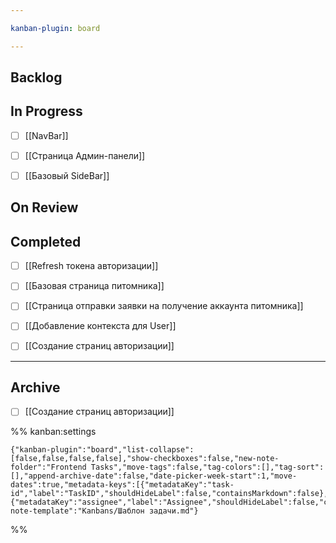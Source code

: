 ```yaml
---

kanban-plugin: board

---
```


## Backlog



## In Progress

- [ ] [[NavBar]]
- [ ] [[Страница Админ-панели]]
- [ ] [[Базовый SideBar]]


## On Review



## Completed

- [ ] [[Refresh токена авторизации]]
- [ ] [[Базовая страница питомника]]
- [ ] [[Страница отправки заявки на получение аккаунта питомника]]
- [ ] [[Добавление контекста для User]]
- [ ] [[Создание страниц авторизации]]


***

## Archive

- [ ] [[Создание страниц авторизации]]

%% kanban:settings
```
{"kanban-plugin":"board","list-collapse":[false,false,false,false],"show-checkboxes":false,"new-note-folder":"Frontend Tasks","move-tags":false,"tag-colors":[],"tag-sort":[],"append-archive-date":false,"date-picker-week-start":1,"move-dates":true,"metadata-keys":[{"metadataKey":"task-id","label":"TaskID","shouldHideLabel":false,"containsMarkdown":false},{"metadataKey":"assignee","label":"Assignee","shouldHideLabel":false,"containsMarkdown":false}],"new-note-template":"Kanbans/Шаблон задачи.md"}
```
%%